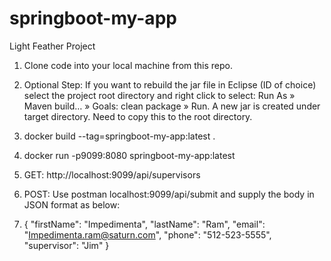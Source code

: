 # springboot-my-app
Light Feather Project
    
1. Clone code into your local machine from this repo.
2. Optional Step: If you want to rebuild the jar file in Eclipse (ID of choice) select the project root directory and right click to select: 
    Run As » Maven build… » Goals: clean package » Run. A new jar is created under target directory. Need to copy this to the root directory.
		
3. docker build --tag=springboot-my-app:latest .
		
4. docker run -p9099:8080 springboot-my-app:latest
5. GET: http://localhost:9099/api/supervisors
6. POST: Use postman localhost:9099/api/submit and supply the body in JSON format as below: 
7. {
		 "firstName": "Impedimenta",
		 "lastName": "Ram",
		 "email": "Impedimenta.ram@saturn.com",
		 "phone": "512-523-5555",
		 "supervisor": "Jim"
		}
